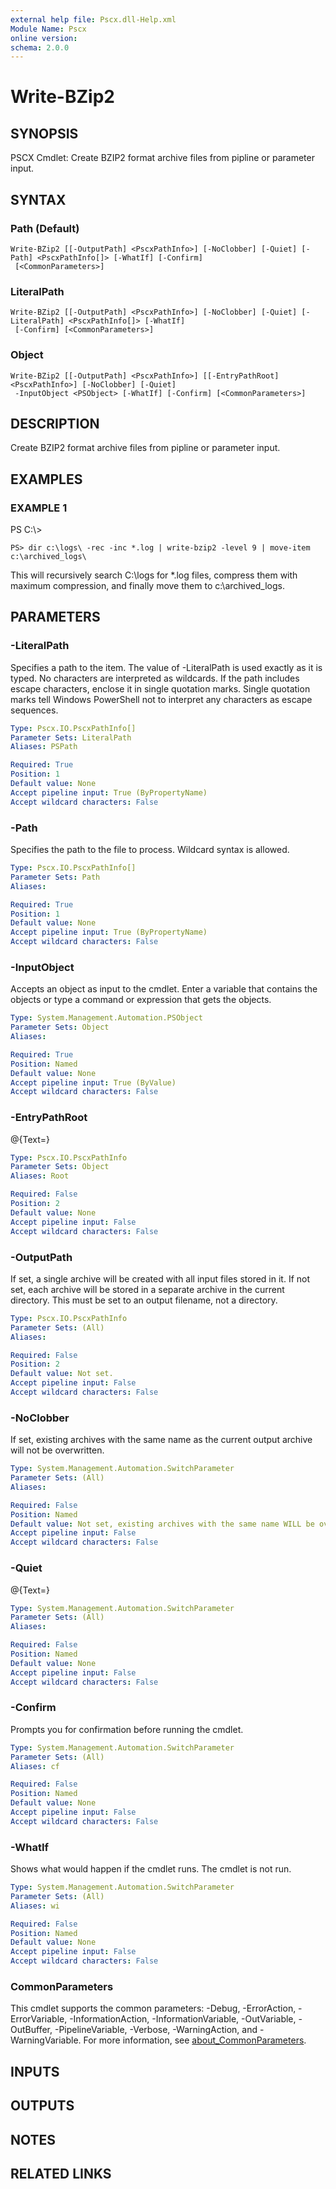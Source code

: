 ```yaml
---
external help file: Pscx.dll-Help.xml
Module Name: Pscx
online version:
schema: 2.0.0
---
```


# Write-BZip2

## SYNOPSIS
PSCX Cmdlet: Create BZIP2 format archive files from pipline or parameter input.

## SYNTAX

### Path (Default)
```
Write-BZip2 [[-OutputPath] <PscxPathInfo>] [-NoClobber] [-Quiet] [-Path] <PscxPathInfo[]> [-WhatIf] [-Confirm]
 [<CommonParameters>]
```

### LiteralPath
```
Write-BZip2 [[-OutputPath] <PscxPathInfo>] [-NoClobber] [-Quiet] [-LiteralPath] <PscxPathInfo[]> [-WhatIf]
 [-Confirm] [<CommonParameters>]
```

### Object
```
Write-BZip2 [[-OutputPath] <PscxPathInfo>] [[-EntryPathRoot] <PscxPathInfo>] [-NoClobber] [-Quiet]
 -InputObject <PSObject> [-WhatIf] [-Confirm] [<CommonParameters>]
```

## DESCRIPTION
Create BZIP2 format archive files from pipline or parameter input.

## EXAMPLES

### EXAMPLE 1
PS C:\\\>

```
PS> dir c:\logs\ -rec -inc *.log | write-bzip2 -level 9 | move-item c:\archived_logs\
```

This will recursively search C:\logs for *.log files, compress them with maximum compression, and finally move them to c:\archived_logs.

## PARAMETERS

### -LiteralPath
Specifies a path to the item.
The value of -LiteralPath is used exactly as it is typed.
No characters are interpreted as wildcards.
If the path includes escape characters, enclose it in single quotation marks.
Single quotation marks tell Windows PowerShell not to interpret any characters as escape sequences.

```yaml
Type: Pscx.IO.PscxPathInfo[]
Parameter Sets: LiteralPath
Aliases: PSPath

Required: True
Position: 1
Default value: None
Accept pipeline input: True (ByPropertyName)
Accept wildcard characters: False
```

### -Path
Specifies the path to the file to process.
Wildcard syntax is allowed.

```yaml
Type: Pscx.IO.PscxPathInfo[]
Parameter Sets: Path
Aliases:

Required: True
Position: 1
Default value: None
Accept pipeline input: True (ByPropertyName)
Accept wildcard characters: False
```

### -InputObject
Accepts an object as input to the cmdlet.
Enter a variable that contains the objects or type a command or expression that gets the objects.

```yaml
Type: System.Management.Automation.PSObject
Parameter Sets: Object
Aliases:

Required: True
Position: Named
Default value: None
Accept pipeline input: True (ByValue)
Accept wildcard characters: False
```

### -EntryPathRoot
@{Text=}

```yaml
Type: Pscx.IO.PscxPathInfo
Parameter Sets: Object
Aliases: Root

Required: False
Position: 2
Default value: None
Accept pipeline input: False
Accept wildcard characters: False
```

### -OutputPath
If set, a single archive will be created with all input files stored in it.
If not set, each archive will be stored in a separate archive in the current directory.
This must be set to an output filename, not a directory.

```yaml
Type: Pscx.IO.PscxPathInfo
Parameter Sets: (All)
Aliases:

Required: False
Position: 2
Default value: Not set.
Accept pipeline input: False
Accept wildcard characters: False
```

### -NoClobber
If set, existing archives with the same name as the current output archive will not be overwritten.

```yaml
Type: System.Management.Automation.SwitchParameter
Parameter Sets: (All)
Aliases:

Required: False
Position: Named
Default value: Not set, existing archives with the same name WILL be overwritten.
Accept pipeline input: False
Accept wildcard characters: False
```

### -Quiet
@{Text=}

```yaml
Type: System.Management.Automation.SwitchParameter
Parameter Sets: (All)
Aliases:

Required: False
Position: Named
Default value: None
Accept pipeline input: False
Accept wildcard characters: False
```

### -Confirm
Prompts you for confirmation before running the cmdlet.

```yaml
Type: System.Management.Automation.SwitchParameter
Parameter Sets: (All)
Aliases: cf

Required: False
Position: Named
Default value: None
Accept pipeline input: False
Accept wildcard characters: False
```

### -WhatIf
Shows what would happen if the cmdlet runs.
The cmdlet is not run.

```yaml
Type: System.Management.Automation.SwitchParameter
Parameter Sets: (All)
Aliases: wi

Required: False
Position: Named
Default value: None
Accept pipeline input: False
Accept wildcard characters: False
```

### CommonParameters
This cmdlet supports the common parameters: -Debug, -ErrorAction, -ErrorVariable, -InformationAction, -InformationVariable, -OutVariable, -OutBuffer, -PipelineVariable, -Verbose, -WarningAction, and -WarningVariable. For more information, see [about_CommonParameters](http://go.microsoft.com/fwlink/?LinkID=113216).

## INPUTS

## OUTPUTS

## NOTES

## RELATED LINKS
